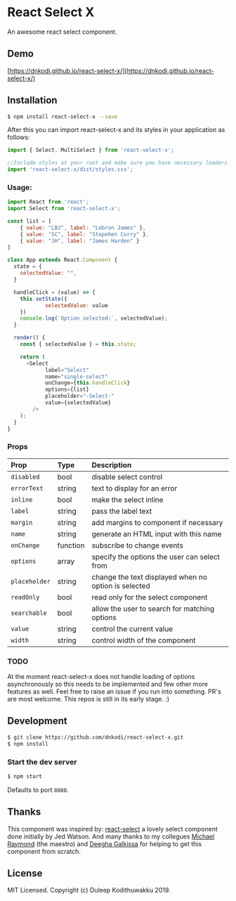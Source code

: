 # React Select X

An awesome react select component.

## Demo

[https://dnkodi.github.io/react-select-x/](https://dnkodi.github.io/react-select-x/)


## Installation

```bash
$ npm install react-select-x --save
```

After this you can import react-select-x and its styles in your application as follows:

```js
import { Select, MultiSelect } from 'react-select-x';

//Include styles at your root and make sure you have necessary loaders to handle css
import 'react-select-x/dist/styles.css';
```

### Usage:

```js
import React from 'react';
import Select from 'react-select-x';

const list = [
    { value: "LBJ", label: "Lebron James" },
    { value: "SC", label: "Stepehen Curry" },
    { value: "JH", label: "James Harden" }
]

class App extends React.Component {
  state = {
    selectedValue: "",
  }

  handleClick = (value) => {
    this.setState({
            selectedValue: value
    })
    console.log(`Option selected:`, selectedValue);
  }

  render() {
    const { selectedValue } = this.state;

    return (
      <Select
            label="Select"
            name="single-select"
            onChange={this.handleClick}
            options={list}
            placeholder="-Select-"
            value={selectedValue}
        />
    );
  }
}
```

### Props

| Prop | Type | Description
:---|:---|:---
| `disabled` | bool | disable select control |
| `errorText` | string | text to display for an error |
| `inline` | bool | make the select inline |
| `label` | string | pass the label text |
| `margin` | string | add margins to component if necessary |
| `name` | string | generate an HTML input with this name |
| `onChange` | function | subscribe to change events |
| `options` | array | specify the options the user can select from |
| `placeholder` | string | change the text displayed when no option is selected |
| `readOnly` | bool | read only for the select component |
| `searchable` | bool | allow the user to search for matching options |
| `value` | string | control the current value |
| `width` | string | control width of the component |


### TODO

At the moment react-select-x does not handle loading of options asynchronously so this needs to be implemented and few other more features as well. Feel free to raise an issue if you run into something. PR's are most welcome. This repos is still in its early stage. :)

## Development

```bash
$ git clone https://github.com/dnkodi/react-select-x.git
$ npm install
```

### Start the dev server

```bash
$ npm start
```

Defaults to port `8080`.

## Thanks

This component was inspired by: [react-select](https://github.com/JedWatson/react-select) a lovely select component done initially by Jed Watson. And many thanks to my collegues [Michael Raymond](https://www.linkedin.com/in/michael-raymond-681669107/) (the maestro) and [Deegha Galkissa](https://github.com/deegha) for helping to get this component from scratch.


## License

MIT Licensed. Copyright (c) Duleep Kodithuwakku 2019.
